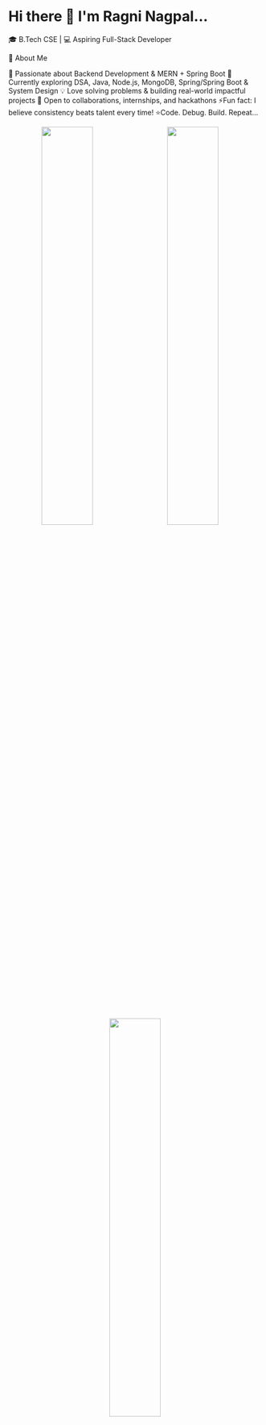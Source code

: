 # Hi there 👋 I'm Ragni Nagpal...

🎓 B.Tech CSE | 💻 Aspiring Full-Stack Developer  

🌟 About Me

🚀 Passionate about Backend Development & MERN + Spring Boot
🌱 Currently exploring DSA, Java, Node.js, MongoDB, Spring/Spring Boot & System Design
💡 Love solving problems & building real-world impactful projects
🤝 Open to collaborations, internships, and hackathons
⚡Fun fact: I believe consistency beats talent every time! 
⭐️Code. Debug. Build. Repeat...

<!-- First row -->
<p align="center">
  <img src="https://github-readme-stats.vercel.app/api?username=RagniNagpal&show_icons=true&theme=radical" width="45%" />
  &nbsp;&nbsp;&nbsp;&nbsp; 
<img src="https://github-readme-streak-stats.herokuapp.com/?user=RagniNagpal&theme=radical" width="45%" />
  &nbsp;&nbsp;&nbsp;&nbsp;</p>

<!-- Second row -->
<p align="center">
    <img src="https://github-readme-stats.vercel.app/api/top-langs/?username=RagniNagpal&layout=compact&theme=radical" width="45%" />

</p>



